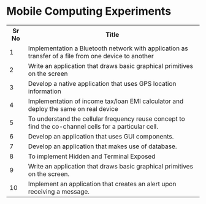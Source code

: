 <h1>Mobile Computing Experiments</h1>
<table>
  <tr>
    <th>Sr No</th>
    <th>Title</th>
  </tr>
  <tr>
    <td>1</td>
    <td>Implementation a Bluetooth network with application as transfer of a file from one device to another</td>
  </tr>
  <tr>
    <td>2</td>
    <td>Write an application that draws basic graphical primitives on the screen</td>
  </tr>
  <tr>
    <td>3</td>
    <td>Develop a native application that uses GPS location information</td>
  </tr>
  <tr>
    <td>4</td>
    <td>Implementation of income tax/loan EMI calculator and deploy the same on real device</td>
  </tr>
   <tr>
    <td>5</td>
    <td>To understand the cellular frequency reuse concept to find the co-channel cells for a particular cell.</td>
  </tr>
   <tr>
    <td>6</td>
    <td>Develop an application that uses GUI components.</td>
  </tr>
   <tr>
    <td>7</td>
    <td>Develop an application that makes use of database.</td>
  </tr>
   <tr>
    <td>8</td>
    <td>To implement Hidden and Terminal Exposed</td>
  </tr>
   <tr>
    <td>9</td>
    <td>Write an application that draws basic graphical primitives on the screen.</td>
  </tr>
   <tr>
    <td>10</td>
    <td>Implement an application that creates an alert upon receiving a message.</td>
  </tr>
</table>

